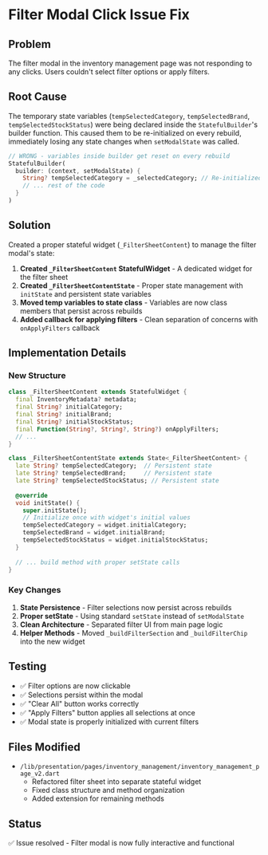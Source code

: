 # Filter Modal Click Issue Fix

## Problem
The filter modal in the inventory management page was not responding to any clicks. Users couldn't select filter options or apply filters.

## Root Cause
The temporary state variables (`tempSelectedCategory`, `tempSelectedBrand`, `tempSelectedStockStatus`) were being declared inside the `StatefulBuilder`'s builder function. This caused them to be re-initialized on every rebuild, immediately losing any state changes when `setModalState` was called.

```dart
// WRONG - variables inside builder get reset on every rebuild
StatefulBuilder(
  builder: (context, setModalState) {
    String? tempSelectedCategory = _selectedCategory; // Re-initialized on each rebuild!
    // ... rest of the code
  }
)
```

## Solution
Created a proper stateful widget (`_FilterSheetContent`) to manage the filter modal's state:

1. **Created `_FilterSheetContent` StatefulWidget** - A dedicated widget for the filter sheet
2. **Created `_FilterSheetContentState`** - Proper state management with `initState` and persistent state variables
3. **Moved temp variables to state class** - Variables are now class members that persist across rebuilds
4. **Added callback for applying filters** - Clean separation of concerns with `onApplyFilters` callback

## Implementation Details

### New Structure
```dart
class _FilterSheetContent extends StatefulWidget {
  final InventoryMetadata? metadata;
  final String? initialCategory;
  final String? initialBrand;
  final String? initialStockStatus;
  final Function(String?, String?, String?) onApplyFilters;
  // ...
}

class _FilterSheetContentState extends State<_FilterSheetContent> {
  late String? tempSelectedCategory;  // Persistent state
  late String? tempSelectedBrand;     // Persistent state
  late String? tempSelectedStockStatus; // Persistent state
  
  @override
  void initState() {
    super.initState();
    // Initialize once with widget's initial values
    tempSelectedCategory = widget.initialCategory;
    tempSelectedBrand = widget.initialBrand;
    tempSelectedStockStatus = widget.initialStockStatus;
  }
  
  // ... build method with proper setState calls
}
```

### Key Changes
1. **State Persistence** - Filter selections now persist across rebuilds
2. **Proper setState** - Using standard `setState` instead of `setModalState` 
3. **Clean Architecture** - Separated filter UI from main page logic
4. **Helper Methods** - Moved `_buildFilterSection` and `_buildFilterChip` into the new widget

## Testing
- ✅ Filter options are now clickable
- ✅ Selections persist within the modal
- ✅ "Clear All" button works correctly
- ✅ "Apply Filters" button applies all selections at once
- ✅ Modal state is properly initialized with current filters

## Files Modified
- `/lib/presentation/pages/inventory_management/inventory_management_page_v2.dart`
  - Refactored filter sheet into separate stateful widget
  - Fixed class structure and method organization
  - Added extension for remaining methods

## Status
✅ Issue resolved - Filter modal is now fully interactive and functional